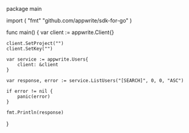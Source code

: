 package main

import (
    "fmt"
    "github.com/appwrite/sdk-for-go"
)

func main() {
    var client := appwrite.Client{}

    client.SetProject("")
    client.SetKey("")

    var service := appwrite.Users{
        client: &client
    }

    var response, error := service.ListUsers("[SEARCH]", 0, 0, "ASC")

    if error != nil {
        panic(error)
    }

    fmt.Println(response)
}